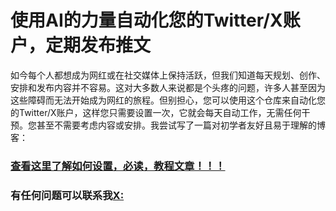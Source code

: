 # 使用AI的力量自动化您的Twitter/X账户，定期发布推文

如今每个人都想成为网红或在社交媒体上保持活跃，但我们知道每天规划、创作、安排和发布内容并不容易。这对大多数人来说都是个头疼的问题，许多人甚至因为这些障碍而无法开始成为网红的旅程。但别担心，您可以使用这个仓库来自动化您的Twitter/X账户，这样您只需要设置一次，它就会每天自动工作，无需任何干预。您甚至不需要考虑内容或安排。我尝试写了一篇对初学者友好且易于理解的博客：

### [查看这里了解如何设置，必读，教程文章！！！](https://immense-cornet-074.notion.site/X-Twitter-bot-24e9cbb1c861801caef8d7b664ccbafc)

### 有任何问题可以联系我[X:](https://x.com/JNHFlow21)
